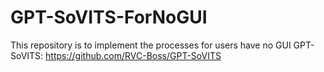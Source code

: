 # GPT-SoVITS-ForNoGUI
This repository is to implement the processes for users have no GUI
GPT-SoVITS: https://github.com/RVC-Boss/GPT-SoVITS
